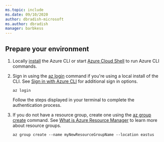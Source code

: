```yaml
---
ms.topic: include
ms.date: 09/10/2020
author: dbradish-microsoft
ms.author: dbradish
manager: barbkess
---
```


## Prepare your environment

1. Locally [install](install-azure-cli.md) the Azure CLI or start [Azure Cloud Shell](start-azure-cloud-shell.md) to run Azure CLI commands.
1. Sign in using the [az login](/cli/azure/reference-index#az-login) command if you're using a local install of the CLI.  See [Sign in with Azure CLI](authenticate-azure-cli.md) for additional sign in options.

   ```azurecli
   az login
   ```

    Follow the steps displayed in your terminal to complete the authentication process.
1. If you do not have a resource group, create one using the [az group create](/cli/azure/group#az-group-create) command.  See [What is Azure Resource Manager](/azure/azure-resource-manager/management/overview) to learn more about resource groups.

   ```azurecli
   az group create --name myNewResourceGroupName --location eastus
   ```
